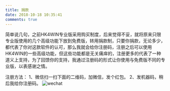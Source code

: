 ```yaml
---
title: 捐款
date: 2018-10-18 10:35:41
comments: true
---
```


简单说几句，之前HK4WIN专业版采用购买制度，后来觉得不妥，就将原来只限专业版使用的几个高级功能下放到免费版，转用捐款制，只要你捐款，无论多少，都代表了你对这款软件的认可，那么我就会给你注册码，注册之后可以使用HK4WIN的一些高级功能，但这些功能都是无关痛痒的，注册更多的代表了一种道义上支持，为了回馈你的支持，我通过注册码的形式让你使用与免费版不同的专业版，以表感谢之情。

注册方法：
1、微信扫一扫下面的二维码，加微信，发个红包。
2、发机器码，稍后我给你注册码。
![wechat](https://s.songruihua.com/images/static/songruihua-wechat.jpg)
